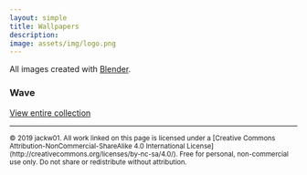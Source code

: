 ```yaml
---
layout: simple
title: Wallpapers
description:
image: assets/img/logo.png
---
```


All images created with [Blender](https://www.blender.org/).

### Wave
[View entire collection](https://www.dropbox.com/sh/2l8boxm69zo43xo/AAAxhnZCvy6k68KUBDKT_hN3a?dl=0)


<hr>
<small>
© 2019 jackw01. 
</small>

<small>
All work linked on this page is licensed under a [Creative Commons Attribution-NonCommercial-ShareAlike 4.0 International License](http://creativecommons.org/licenses/by-nc-sa/4.0/). Free for personal, non-commercial use only. Do not share or redistribute without attribution.
</small>
